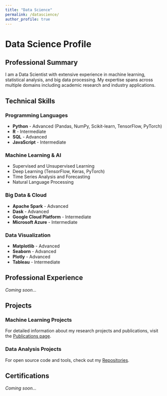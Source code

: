 ```yaml
---
title: "Data Science"
permalink: /datascience/
author_profile: true
---
```


# Data Science Profile

## Professional Summary

I am a Data Scientist with extensive experience in machine learning, statistical analysis, and big data processing. My expertise spans across multiple domains including academic research and industry applications.

## Technical Skills

### Programming Languages
- **Python** - Advanced (Pandas, NumPy, Scikit-learn, TensorFlow, PyTorch)
- **R** - Intermediate
- **SQL** - Advanced
- **JavaScript** - Intermediate

### Machine Learning & AI
- Supervised and Unsupervised Learning
- Deep Learning (TensorFlow, Keras, PyTorch)
- Time Series Analysis and Forecasting
- Natural Language Processing

### Big Data & Cloud
- **Apache Spark** - Advanced
- **Dask** - Advanced
- **Google Cloud Platform** - Intermediate
- **Microsoft Azure** - Intermediate

### Data Visualization
- **Matplotlib** - Advanced
- **Seaborn** - Advanced
- **Plotly** - Advanced
- **Tableau** - Intermediate

## Professional Experience

*Coming soon...*

## Projects

### Machine Learning Projects

For detailed information about my research projects and publications, visit the [Publications page](/publications/).

### Data Analysis Projects

For open source code and tools, check out my [Repositories](/repositories/).

## Certifications

*Coming soon...*
